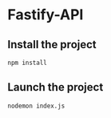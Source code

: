 # Fastify-API

## Install the project
```shell
npm install
```

## Launch the project
```shell
nodemon index.js
```
